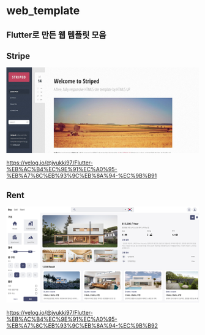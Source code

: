 # web_template
## Flutter로 만든 웹 템플릿 모음

## Stripe

![Stripe](./images/stripe_thumbnail.jpg)

https://velog.io/@jyukki97/Flutter-%EB%AC%B4%EC%9E%91%EC%A0%95-%EB%A7%8C%EB%93%9C%EB%8A%94-%EC%9B%B91

## Rent

![Rent](./images/rent_thumbnail.PNG)

https://velog.io/@jyukki97/Flutter-%EB%AC%B4%EC%9E%91%EC%A0%95-%EB%A7%8C%EB%93%9C%EB%8A%94-%EC%9B%B92
